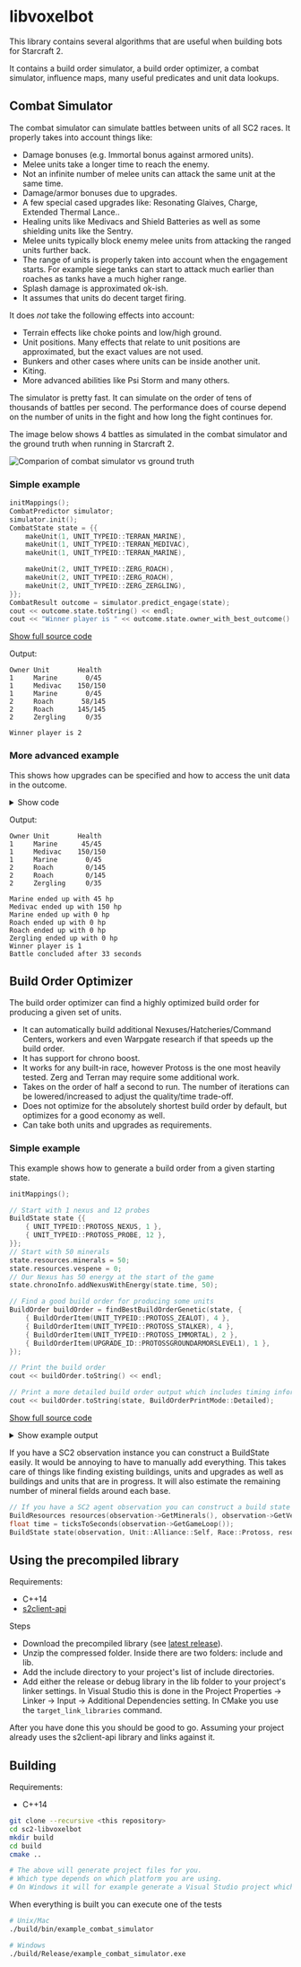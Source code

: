 # libvoxelbot


This library contains several algorithms that are useful when building bots for Starcraft 2.

It contains a build order simulator, a build order optimizer, a combat simulator, influence maps, many useful predicates and unit data lookups.

## Combat Simulator

The combat simulator can simulate battles between units of all SC2 races.
It properly takes into account things like:

- Damage bonuses (e.g. Immortal bonus against armored units).
- Melee units take a longer time to reach the enemy.
- Not an infinite number of melee units can attack the same unit at the same time.
- Damage/armor bonuses due to upgrades.
- A few special cased upgrades like: Resonating Glaives, Charge, Extended Thermal Lance..
- Healing units like Medivacs and Shield Batteries as well as some shielding units like the Sentry.
- Melee units typically block enemy melee units from attacking the ranged units further back.
- The range of units is properly taken into account when the engagement starts. For example siege tanks can start to attack much earlier than roaches as tanks have a much higher range.
- Splash damage is approximated ok-ish.
- It assumes that units do decent target firing.

It does *not* take the following effects into account:

- Terrain effects like choke points and low/high ground.
- Unit positions. Many effects that relate to unit positions are approximated, but the exact values are not used.
- Bunkers and other cases where units can be inside another unit.
- Kiting.
- More advanced abilities like Psi Storm and many others.

The simulator is pretty fast. It can simulate on the order of tens of thousands of battles per second. The performance does of course depend on the number of units in the fight and how long the fight continues for.

The image below shows 4 battles as simulated in the combat simulator and the ground truth when running in Starcraft 2.

![Comparion of combat simulator vs ground truth](docs/images/combat.png)

### Simple example
```C++
initMappings();
CombatPredictor simulator;
simulator.init();
CombatState state = {{
    makeUnit(1, UNIT_TYPEID::TERRAN_MARINE),
    makeUnit(1, UNIT_TYPEID::TERRAN_MEDIVAC),
    makeUnit(1, UNIT_TYPEID::TERRAN_MARINE),

    makeUnit(2, UNIT_TYPEID::ZERG_ROACH),
    makeUnit(2, UNIT_TYPEID::ZERG_ROACH),
    makeUnit(2, UNIT_TYPEID::ZERG_ZERGLING),
}};
CombatResult outcome = simulator.predict_engage(state);
cout << outcome.state.toString() << endl;
cout << "Winner player is " << outcome.state.owner_with_best_outcome() << endl;
```
[Show full source code](examples/combat_simulator.cpp)

Output:

```
Owner Unit       Health
1     Marine       0/45
1     Medivac    150/150
1     Marine       0/45
2     Roach       58/145
2     Roach      145/145
2     Zergling     0/35

Winner player is 2
```

### More advanced example

This shows how upgrades can be specified and how to access the unit data in the outcome.

<details><summary>Show code</summary>

```C++
initMappings();
CombatPredictor simulator;
simulator.init();

CombatState state = {{
    makeUnit(1, UNIT_TYPEID::TERRAN_MARINE),
    makeUnit(1, UNIT_TYPEID::TERRAN_MEDIVAC),
    makeUnit(1, UNIT_TYPEID::TERRAN_MARINE),

    makeUnit(2, UNIT_TYPEID::ZERG_ROACH),
    makeUnit(2, UNIT_TYPEID::ZERG_ROACH),
    makeUnit(2, UNIT_TYPEID::ZERG_ZERGLING),
}};

CombatUpgrades player1upgrades = {
    UPGRADE_ID::TERRANINFANTRYWEAPONSLEVEL1,
    UPGRADE_ID::TERRANINFANTRYWEAPONSLEVEL2,
    UPGRADE_ID::TERRANINFANTRYWEAPONSLEVEL3,
    UPGRADE_ID::TERRANINFANTRYARMORSLEVEL1,
    UPGRADE_ID::TERRANINFANTRYARMORSLEVEL2,
};

CombatUpgrades player2upgrades = {
    UPGRADE_ID::ZERGMISSILEWEAPONSLEVEL1,
};

state.environment = &simulator.getCombatEnvironment(player1upgrades, player2upgrades);

CombatSettings settings;
// Simulate for at most 100 *game* seconds
// Just to show that it can be configured, in this case 100 game seconds is more than enough for the battle to finish.
settings.maxTime = 100;
CombatResult outcome = simulator.predict_engage(state, settings);
cout << outcome.state.toString() << endl;
for (auto& unit : outcome.state.units) {
    cout << getUnitData(unit.type).name << " ended up with " << unit.health << " hp" << endl;
}
cout << "Winner player is " << outcome.state.owner_with_best_outcome() << endl;
cout << "Battle concluded after " << outcome.time << " seconds" << endl;
```

[Show full source code](examples/combat_simulator2.cpp)

</details>

Output:
```
Owner Unit       Health
1     Marine      45/45
1     Medivac    150/150
1     Marine       0/45
2     Roach        0/145
2     Roach        0/145
2     Zergling     0/35

Marine ended up with 45 hp
Medivac ended up with 150 hp
Marine ended up with 0 hp
Roach ended up with 0 hp
Roach ended up with 0 hp
Zergling ended up with 0 hp
Winner player is 1
Battle concluded after 33 seconds
```

## Build Order Optimizer

The build order optimizer can find a highly optimized build order for producing a given set of units.

- It can automatically build additional Nexuses/Hatcheries/Command Centers, workers and even Warpgate research if that speeds up the build order.
- It has support for chrono boost.
- It works for any built-in race, however Protoss is the one most heavily tested. Zerg and Terran may require some additional work.
- Takes on the order of half a second to run. The number of iterations can be lowered/increased to adjust the quality/time trade-off.
- Does not optimize for the absolutely shortest build order by default, but optimizes for a good economy as well.
- Can take both units and upgrades as requirements.
  
### Simple example

This example shows how to generate a build order from a given starting state.

```C++
initMappings();

// Start with 1 nexus and 12 probes
BuildState state {{
    { UNIT_TYPEID::PROTOSS_NEXUS, 1 },
    { UNIT_TYPEID::PROTOSS_PROBE, 12 },
}};
// Start with 50 minerals
state.resources.minerals = 50;
state.resources.vespene = 0;
// Our Nexus has 50 energy at the start of the game
state.chronoInfo.addNexusWithEnergy(state.time, 50);

// Find a good build order for producing some units
BuildOrder buildOrder = findBestBuildOrderGenetic(state, {
    { BuildOrderItem(UNIT_TYPEID::PROTOSS_ZEALOT), 4 },
    { BuildOrderItem(UNIT_TYPEID::PROTOSS_STALKER), 4 },
    { BuildOrderItem(UNIT_TYPEID::PROTOSS_IMMORTAL), 2 },
    { BuildOrderItem(UPGRADE_ID::PROTOSSGROUNDARMORSLEVEL1), 1 },
});

// Print the build order
cout << buildOrder.toString() << endl;

// Print a more detailed build order output which includes timing information
cout << buildOrder.toString(state, BuildOrderPrintMode::Detailed);
```
[Show full source code](examples/build_optimizer.cpp)

<details><summary>Show example output</summary>

```
  0 PROTOSS_PROBE
  1 PROTOSS_PROBE
  2 PROTOSS_PYLON
  3 PROTOSS_PROBE
  4 PROTOSS_PROBE
  5 PROTOSS_GATEWAY
  6 PROTOSS_PROBE
  7 PROTOSS_PROBE
  8 PROTOSS_ASSIMILATOR
  9 PROTOSS_PROBE
 10 PROTOSS_FORGE
 11 PROTOSS_PROBE
 12 PROTOSS_PROBE
 13 PROTOSS_ASSIMILATOR
 14 PROTOSS_PROBE
 15 PROTOSS_GATEWAY
 16 PROTOSS_CYBERNETICSCORE
 17 PROTOSS_PROBE
 18 PROTOSS_PYLON
 19 PROTOSS_STALKER
 20 PROTOSS_ROBOTICSFACILITY
 21 PROTOSS_ZEALOT
 22 PROTOSSGROUNDARMORSLEVEL1
 23 PROTOSS_PYLON
 24 PROTOSS_ZEALOT
 25 PROTOSS_ZEALOT
 26 PROTOSS_IMMORTAL
 27 PROTOSS_STALKER
 28 PROTOSS_STALKER
 29 PROTOSS_PYLON
 30 PROTOSS_STALKER
 31 PROTOSS_IMMORTAL
 32 PROTOSS_ZEALOT

    Time Food  Min. Ves. Name
  0 0:00 13/15    0    0 PROTOSS_PROBE (chrono boosted)
  1 0:08 14/15   40    0 PROTOSS_PROBE
  2 0:12 14/15    0    0 PROTOSS_PYLON
  3 0:17 15/15    0    0 PROTOSS_PROBE
  4 0:30 16/23  127    0 PROTOSS_PROBE
  5 0:32 16/23    0    0 PROTOSS_GATEWAY
  6 0:38 17/23   34    0 PROTOSS_PROBE
  7 0:47 18/23  105    0 PROTOSS_PROBE
  8 0:47 18/23   30    0 PROTOSS_ASSIMILATOR
  9 0:57 19/23  135    0 PROTOSS_PROBE
 10 0:58 19/23    0    0 PROTOSS_FORGE
 11 1:09 20/23  124    2 PROTOSS_PROBE (chrono boosted)
 12 1:17 21/23  195   24 PROTOSS_PROBE
 13 1:17 21/23  120   24 PROTOSS_ASSIMILATOR
 14 1:25 22/23  192   45 PROTOSS_PROBE
 15 1:25 22/23   42   45 PROTOSS_GATEWAY
 16 1:32 22/23    0   64 PROTOSS_CYBERNETICSCORE
 17 1:35 23/23    1   72 PROTOSS_PROBE
 18 1:42 23/23    0   98 PROTOSS_PYLON
 19 2:08 25/31  268  186 PROTOSS_STALKER
 20 2:08 25/31  118   86 PROTOSS_ROBOTICSFACILITY
 21 2:12 27/31   74  107 PROTOSS_ZEALOT
 22 2:13 27/31    0   16 PROTOSSGROUNDARMORSLEVEL1
 23 2:20 27/31    0   50 PROTOSS_PYLON
 24 2:38 29/39  175  146 PROTOSS_ZEALOT
 25 2:39 31/39   90  151 PROTOSS_ZEALOT
 26 2:54 35/39   54  133 PROTOSS_IMMORTAL
 27 3:05 37/39   94  140 PROTOSS_STALKER
 28 3:07 39/39    0  101 PROTOSS_STALKER
 29 3:13 39/39    0  135 PROTOSS_PYLON
 30 3:35 41/47  205  200 PROTOSS_STALKER
 31 3:39 45/47    0  124 PROTOSS_IMMORTAL (chrono boosted)
 32 3:46 47/47    0  159 PROTOSS_ZEALOT (chrono boosted)
Done at 4:09
```
</details>

If you have a SC2 observation instance you can construct a BuildState easily. It would be annoying to have to manually add everything.
This takes care of things like finding existing buildings, units and upgrades as well as buildings and units that are in progress.
It will also estimate the remaining number of mineral fields around each base.

```C++
// If you have a SC2 agent observation you can construct a build state easily
BuildResources resources(observation->GetMinerals(), observation->GetVespene());
float time = ticksToSeconds(observation->GetGameLoop());
BuildState state(observation, Unit::Alliance::Self, Race::Protoss, resources, time));
```

## Using the precompiled library

Requirements:
- C++14
- [s2client-api](https://github.com/Blizzard/s2client-api)

Steps
- Download the precompiled library (see [latest release](https://github.com/HalfVoxel/sc2-libvoxelbot/releases/latest)).
- Unzip the compressed folder. Inside there are two folders: include and lib.
- Add the include directory to your project's list of include directories.
- Add either the release or debug library in the lib folder to your project's linker settings.
  In Visual Studio this is done in the Project Properties -> Linker -> Input -> Additional Dependencies setting.
  In CMake you use the `target_link_libraries` command.

After you have done this you should be good to go. Assuming your project already uses the s2client-api library and links against it.

## Building

Requirements:
- C++14

```bash
git clone --recursive <this repository>
cd sc2-libvoxelbot
mkdir build
cd build
cmake ..

# The above will generate project files for you.
# Which type depends on which platform you are using.
# On Windows it will for example generate a Visual Studio project which you can then build.
```

When everything is built you can execute one of the tests

```bash
# Unix/Mac
./build/bin/example_combat_simulator

# Windows
./build/Release/example_combat_simulator.exe
```
